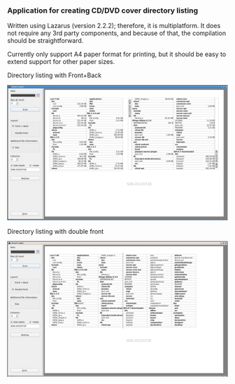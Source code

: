### Application for creating CD/DVD cover directory listing

Written using Lazarus (version 2.2.2); therefore, it is multiplatform. It does not require any 3rd party components, and because of that, the compilation should be straightforward.

Currently only support A4 paper format for printing, but it should be easy to extend support for other paper sizes.

Directory listing with Front+Back

![Alt text](/screenshots/screenshot1.png?raw=true "Directory listing with Front+Back")


Directory listing with double front

![Alt text](/screenshots/screenshot2.png?raw=true "Directory listing with Double front")
